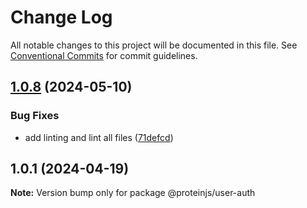 # Change Log

All notable changes to this project will be documented in this file.
See [Conventional Commits](https://conventionalcommits.org) for commit guidelines.

## [1.0.8](https://github.com/proteinjs/user/compare/@proteinjs/user-auth@1.0.7...@proteinjs/user-auth@1.0.8) (2024-05-10)

### Bug Fixes

- add linting and lint all files ([71defcd](https://github.com/proteinjs/user/commit/71defcd78dc479d2eef1f624c746c879f4e31daa))

## 1.0.1 (2024-04-19)

**Note:** Version bump only for package @proteinjs/user-auth
